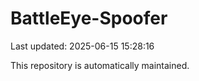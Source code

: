 # BattleEye-Spoofer

Last updated: 2025-06-15 15:28:16

This repository is automatically maintained.
